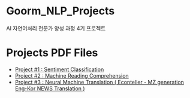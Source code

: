 # Goorm_NLP_Projects
AI 자연어처리 전문가 양성 과정 4기 프로젝트


# Projects PDF Files 
- [Project #1 : Sentiment Classification](https://github.com/seonmia/Goorm_NLP_Projects/blob/2b14ec52aeeedcef667b0ffb9cb1622be9644421/1st_Project(sentiment_classification).pdf)
- [Project #2 : Machine Reading Comprehension](https://github.com/seonmia/Goorm_NLP_Projects/blob/2b14ec52aeeedcef667b0ffb9cb1622be9644421/2nd_Project_MachineReadingComprehension.pdf)
- [Project #3 : Neural Machine Translation ( Econteller - MZ generation Eng-Kor NEWS Translation )](https://github.com/seonmia/Goorm_NLP_Projects/blob/2b14ec52aeeedcef667b0ffb9cb1622be9644421/3rd_Project_NeuralMachineTranslation.pdf)





